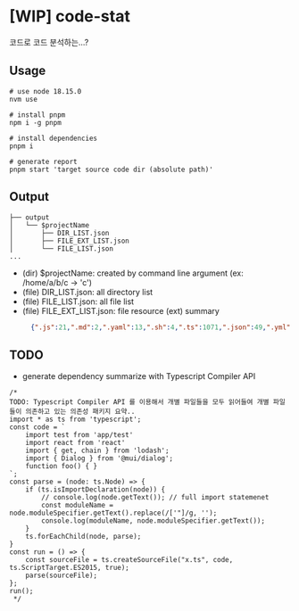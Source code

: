 # [WIP] code-stat
코드로 코드 분석하는...?

## Usage
```shell
# use node 18.15.0 
nvm use

# install pnpm
npm i -g pnpm

# install dependencies
pnpm i

# generate report
pnpm start 'target source code dir (absolute path)'
```

## Output
```
├── output
│   └── $projectName
│       ├── DIR_LIST.json
│       ├── FILE_EXT_LIST.json
│       └── FILE_LIST.json
...
```
- (dir) $projectName: created by command line argument (ex: /home/a/b/c -> 'c')
- (file) DIR_LIST.json: all directory list
- (file) FILE_LIST.json: all file list
- (file) FILE_EXT_LIST.json: file resource (ext) summary
  ```json
    {".js":21,".md":2,".yaml":13,".sh":4,".ts":1071,".json":49,".yml":1,".iml":1,".xml":63,".jpg":4,".svg":237,".png":60,".html":9,".conf":1,".tsx":2345,".ico":1,".txt":1,".mdx":1,".css":1,".scss":1}
  ``` 


## TODO
- generate dependency summarize with Typescript Compiler API
```
/*
TODO: Typescript Compiler API 를 이용해서 개별 파일들을 모두 읽어들여 개별 파일들이 의존하고 있는 의존성 패키지 요약..
import * as ts from 'typescript';
const code = `
    import test from 'app/test'
    import react from 'react'
    import { get, chain } from 'lodash';
    import { Dialog } from '@mui/dialog';
    function foo() { }
`;
const parse = (node: ts.Node) => {
    if (ts.isImportDeclaration(node)) {
        // console.log(node.getText()); // full import statemenet
        const moduleName = node.moduleSpecifier.getText().replace(/['"]/g, '');
        console.log(moduleName, node.moduleSpecifier.getText());
    }
    ts.forEachChild(node, parse);
}
const run = () => {
    const sourceFile = ts.createSourceFile("x.ts", code, ts.ScriptTarget.ES2015, true);
    parse(sourceFile);
};
run();
 */

```